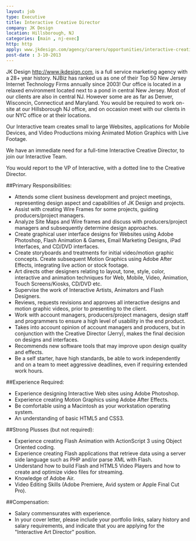 ```yaml
---
layout: job
type: Executive
title: Interactive Creative Director
company: JK Design
location: Hillsborough, NJ
categories: [main , nj-exec]
http: http
apply: www.jkdesign.com/agency/careers/opportunities/interactive-creative-director/
post-date : 3-10-2013
---
```


JK Design <http://www.jkdesign.com>, is a full service marketing agency with a 28+ year history. NJBiz has ranked us as one of their Top 50 New Jersey Internet Technology Firms annually since 2003! Our office is located in a relaxed environment located next to a pond in central New Jersey. Most of our clients are also in central NJ. However some are as far as Denver, Wisconcin, Connecticut and Maryland. You would be required to work on-site at our Hillsborough NJ office, and on occasion meet with our clients in our NYC office or at their locations.

Our Interactive team creates small to large Websites, applications for Mobile Devices, and Video Productions mixing Animated Motion Graphics with Live Footage.

We have an immediate need for a full-time Interactive Creative Director, to join our Interactive Team.

You would report to the VP of Interactive, with a dotted line to the Creative Director.

##Primary Responsibilities:

* Attends some client business development and project meetings, representing design aspect and capabilities of JK Design and projects.
* Assist with creating Wire Frames for some projects, guiding producers/project managers.
* Analyze Site Maps and Wire frames and discuss with producers/project managers and subsequently determine design approaches.
* Create graphical user interface designs for Websites using Adobe Photoshop, Flash Animation & Games, Email Marketing Designs, iPad Interfaces, and CD/DVD interfaces.
* Create storyboards and treatments for initial video/motion graphic concepts. Create subsequent Motion Graphics using Adobe After Effects, integrating live action or stock footage.
* Art directs other designers relating to layout, tone, style, color, interactive and animation techniques for Web, Mobile, Video, Animation, Touch Screens/Kiosks, CD/DVD etc.
* Supervise the work of Interactive Artists, Animators and Flash Designers.
* Reviews, requests revisions and approves all interactive designs and motion graphic videos, prior to presenting to the client.
* Work with account managers, producers/project managers, design staff and programmers to ensure a high level of usability in the end product.
* Takes into account opinion of account managers and producers, but in conjunction with the Creative Director (Jerry), makes the final decision on designs and interfaces.
* Recommends new software tools that may improve upon design quality and effects.
* Be a self starter, have high standards, be able to work independently and on a team to meet aggressive deadlines, even if requiring extended work hours.

##Experience Required:

* Experience designing Interactive Web sites using Adobe Photoshop.
* Experience creating Motion Graphics using Adobe After Effects.
* Be comfortable using a Macintosh as your workstation operating system.
* An understanding of basic HTML5 and CSS3.

##Strong Plusses (but not required):

* Experience creating Flash Animation with ActionScript 3 using Object Oriented coding.
* Experience creating Flash applications that retrieve data using a server side language such as PHP and/or parse XML with Flash.
* Understand how to build Flash and HTML5 Video Players and how to create and optimize video files for streaming.
* Knowledge of Adobe Air.
* Video Editing Skills (Adobe Premiere, Avid system or Apple Final Cut Pro).

##Compensation:

* Salary commensurates with experience.
* In your cover letter, please include your portfolio links, salary history and salary requirements, and indicate that you are applying for the "Interactive Art Director" position.
